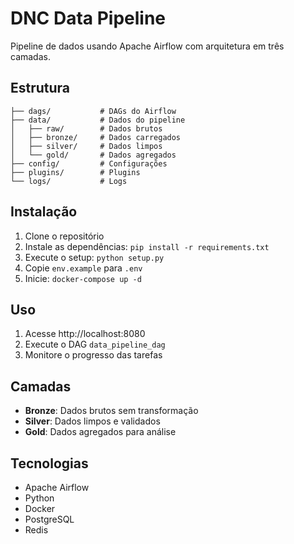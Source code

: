 # DNC Data Pipeline

Pipeline de dados usando Apache Airflow com arquitetura em três camadas.

## Estrutura

```
├── dags/           # DAGs do Airflow
├── data/           # Dados do pipeline
│   ├── raw/        # Dados brutos
│   ├── bronze/     # Dados carregados
│   ├── silver/     # Dados limpos
│   └── gold/       # Dados agregados
├── config/         # Configurações
├── plugins/        # Plugins
└── logs/           # Logs
```

## Instalação

1. Clone o repositório
2. Instale as dependências: `pip install -r requirements.txt`
3. Execute o setup: `python setup.py`
4. Copie `env.example` para `.env`
5. Inicie: `docker-compose up -d`

## Uso

1. Acesse http://localhost:8080
2. Execute o DAG `data_pipeline_dag`
3. Monitore o progresso das tarefas

## Camadas

- **Bronze**: Dados brutos sem transformação
- **Silver**: Dados limpos e validados  
- **Gold**: Dados agregados para análise

## Tecnologias

- Apache Airflow
- Python
- Docker
- PostgreSQL
- Redis
